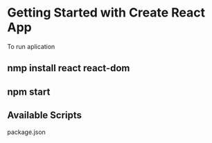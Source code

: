 # Getting Started with Create React App

To run aplication

## nmp install react react-dom
## npm start

## Available Scripts

package.json 
